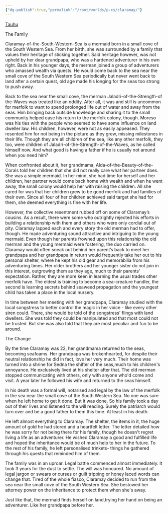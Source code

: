 ```yaml
---
{"dg-publish":true,"permalink":"/root/worlds/p-cs/claramay/"}
---
```


[Tauhu](Tauhu.md)

The Family

Claramay-of-the-South-Western-Sea is a mermaid born in a small cove of the South Western Sea. From her birth, she was surrounded by a family that values their heritage of sticking together. Said heritage however, was not upheld by her dear grandpapa, who was a hardened adventurer in his own right. Back in his younger days, the merman joined a group of adventurers who amassed wealth via quests. He would come back to the sea near the small cove of the South Western Sea periodically but never went back to land after a certain quest, old age made his longing for the seas too strong to push away.

Back to the sea near the small cove, the merman Jaladri-of-the-Strength-of the-Waves was treated like an oddity. After all, it was and still is uncommon for merfolk to want to spend prolonged life out of water and away from the seas. Him bringing back outside knowledge and sharing it to the small community helped ease his return to the merfolk colony, though. Moreso was his ties with the people who seemed to have some influence on land dweller law. His children, however, were not as easily appeased. They resented him for not being in the picture as they grew, missing milestones in their life. Though they are all children of the sea, like any other merfolk, they too, were children of Jaladri-of-the-Strength-of-the-Waves, as he called himself now. And what good is having a father if he is usually not around when you need him?

When confronted about it, her grandmama, Alda-of-the-Beauty-of-the-Corals told her children that she did not really care what her partner does. She was a simple mermaid. In her mind, she had time for herself and her children, her partner would come back home with wealth and when he went away, the small colony would help her with raising the children. All she cared for was that her children grew to be good merfolk and had families of their own. Since all four of her children achieved said target she had for them, she deemed everything is fine with her life.

However, the collective resentment rubbed off on some of Claramay’s cousins. As a result, there were some who outrightly rejected his efforts in building a relationship with them and others who were only cordial out of pity. Claramay lapped each and every story the old merman had to offer, though. He made adventuring sound attractive and intriguing to the young mermaid. Even though her parents frowned upon this relationship the old merman and the young mermaid were fostering, the duo carried on. Claramay would often sneak out behind her parent’s back to meet her grandpapa and her grandpapa in return would frequently take her out to his personal shelter, where he kept his old gear and memorabilia from his adventuring times. Her older brothers and her younger sister do not join in this interest, outgrowing them as they age, much to their parents' expectation. Rather, they are more keen in learning the usual trades other merfolk have. The eldest is training to become a sea-creature handler, the second is learning secrets behind seaweed propagation and the youngest child has taken a place in the local nursery. 

In time between her meeting with her grandpapa, Claramay studied with the local songstress to better control the magic in her voice - like every other siren could. There, she would be told of the songstress' flings with land dwellers. She was told they could be manipulated and that most could not be trusted. But she was also told that they are most peculiar and fun to be around.

The Change

By the time Claramay was 22, her grandmama returned to the seas, becoming seafoams. Her grandpapa was brokenhearted, for despite their neutral relationship he did in fact, love her very much. Their home was turned into a shrine for Sedna the shifter of the seas,much to his children's annoyance. He exclusively lived at his shelter after that. The old merman stopped communicating with others, only with anyone who'd come and visit. A year later he followed his wife and returned to the seas himself.

In his death was a formal will, notarised and legal by the law of the merfolk in the sea near the small cove of the South Western Sea. No one was sure when he left home to get it done. But it was done. So his family took a day out of their lives and listened to the will reading. Surely the patriarch would turn over and be a good father to them this time. At least in his death. 

He left almost everything to Claramay. The shelter, the items in it, the huge amount of gold he had stored and a heartfelt letter. The letter detailed how he was sorry for not being there for his family, though he doesn't regret living a life as an adventurer. He wished Claramay a good and fulfilled life and hoped the inheritance would be of much help to her in the future. To the rest of his family, he left personalised trinkets- things he gathered through his quests that reminded him of them.

The family was in an uproar. Legal battle commenced almost immediately. It took 3 years for the dust to settle. The will was honoured. No amount of legal jargon or swears or curses or guilt tripping or honey laced words can change that. Tired of the whole fiasco, Claramay decided to run from the sea near the small cove of the South Western Sea. She bestowed her attorney power on the inheritance to protect them when she's away. 

Just like that, the mermaid finds herself on land,trying her hand on being an adventurer. Like her grandpapa before her.